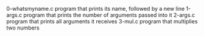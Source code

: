 0-whatsmyname.c
program that prints its name, followed by a new line
1-args.c
program that prints the number of arguments passed into it
2-args.c
program that prints all arguments it receives
3-mul.c
program that multiplies two numbers
